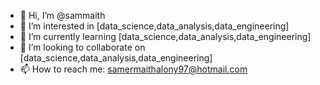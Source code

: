 - 👋 Hi, I’m @sammaith
- 👀 I’m interested in [data_science,data_analysis,data_engineering]
- 🌱 I’m currently learning [data_science,data_analysis,data_engineering]
- 💞️ I’m looking to collaborate on [data_science,data_analysis,data_engineering]
- 📫 How to reach me: samermaithalony97@hotmail.com

<!---
sammaith/sammaith is a ✨ special ✨ repository because its `README.md` (this file) appears on your GitHub profile.
You can click the Preview link to take a look at your changes.
--->
